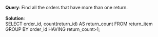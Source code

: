 **Query**: Find all the orders that have more than one return.<br>
<br>
**Solution**:<br>
SELECT order_id, count(return_id) AS return_count FROM return_item GROUP BY order_id HAVING return_count>1;<br>

